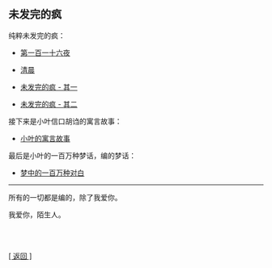 ## 未发完的疯

纯粹未发完的疯：

- [第一百一十六夜](../../resources/proses/未发完的疯/第一百一十六夜/谈_第一百一十六夜.md)

- [清晨](../../resources/proses/未发完的疯/清晨.md)

- [未发完的疯 - 其一](../../resources/proses/未发完的疯/未发完的疯_其一.md)

- [未发完的疯 - 其二](../../resources/proses/未发完的疯/未发完的疯_其二.md)

接下来是小叶信口胡诌的寓言故事：

- [小叶的寓言故事](../../resources/proses/未发完的疯/小叶的寓言故事.md)

最后是小叶的一百万种梦话，编的梦话：

- [梦中的一百万种对白](../../resources/proses/未发完的疯/梦中的一百万种对白.md)

------

所有的一切都是编的，除了我爱你。

我爱你，陌生人。

<br>

<br>

[[ 返回 ]](../../index.md)

